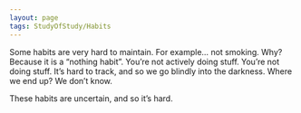 ```yaml
---
layout: page
tags: StudyOfStudy/Habits 
---
```


Some habits are very hard to maintain. For example… not smoking. Why? Because it is a “nothing habit”. You’re not actively doing stuff. You’re not doing stuff. It’s hard to track, and so we go blindly into the darkness. Where we end up? We don’t know.

These habits are uncertain, and so it’s hard.